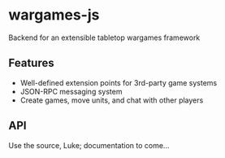 # wargames-js

Backend for an extensible tabletop wargames framework

## Features

* Well-defined extension points for 3rd-party game systems
* JSON-RPC messaging system
* Create games, move units, and chat with other players

## API

Use the source, Luke; documentation to come...

